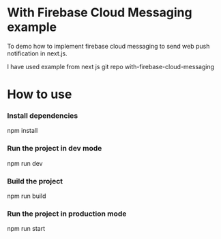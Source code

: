 # With Firebase Cloud Messaging example

To demo how to implement firebase cloud messaging to send web push notification in next.js.

I have used example from next js git repo with-firebase-cloud-messaging

# How to use

### Install dependencies

npm install

### Run the project in dev mode

npm run dev

### Build the project

npm run build

### Run the project in production mode

npm run start
